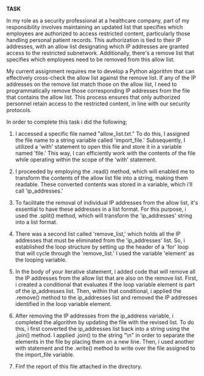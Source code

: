 **TASK**


In my role as a security professional at a healthcare company, part of my responsibility involves maintaining an updated list that specifies which employees are authorized to access restricted content, particularly those handling personal patient records. This authorization is tied to their IP addresses, with an allow list designating which IP addresses are granted access to the restricted subnetwork. Additionally, there's a remove list that specifies which employees need to be removed from this allow list.

My current assignment requires me to develop a Python algorithm that can effectively cross-check the allow list against the remove list. If any of the IP addresses on the remove list match those on the allow list, I need to programmatically remove those corresponding IP addresses from the file that contains the allow list. This process ensures that only authorized personnel retain access to the restricted content, in line with our security protocols.

In order to complete this task i did the following;

1. I accessed a specific file named "allow_list.txt." To do this, I assigned the file name to a string variable called 'import_file.' Subsequently, I utilized a 'with' statement to open this file and store it in a variable named 'file.' This way, I can efficiently work with the contents of the file while operating within the scope of the 'with' statement.

2. I proceeded by employing the .read() method, which will enabled me to transform the contents of the allow list file into a string, making them readable. These converted contents was stored in a variable, which i'll call 'ip_addresses.'

3. To facilitate the removal of individual IP addresses from the allow list, it's essential to have these addresses in a list format. For this purpose, i used the .split() method, which will transform the 'ip_addresses' string into a list format.

4. There was a second list called 'remove_list,' which holds all the IP addresses that must be eliminated from the 'ip_addresses' list. So, i established the loop structure by setting up the header of a 'for' loop that will cycle through the 'remove_list.' I used the variable 'element' as the looping variable.

5. In the body of your iterative statement, i added code that will remove all the IP addresses from the allow list that are also on the remove list. First, i created a conditional that evaluates if the loop variable element is part of the ip_addresses list. Then, within that conditional, i applied the .remove() method to the ip_addresses list and removed the IP addresses identified in the loop variable element.

6. After removing the IP addresses from the ip_address variable, i completed the algorithm by updating the file with the revised list. To do this, i first converted the ip_addresses list back into a string using the .join() method. I applied .join() to the string "\n" in order to separate the elements in the file by placing them on a new line. Then, i used another with statement and the .write() method to write over the file assigned to the import_file variable.

7. Finf the report of this file attached in the directory.
